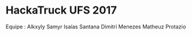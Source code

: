 # HackaTruck UFS 2017 

Equipe : Alkxyly Samyr 
         Isaías Santana
         Dimitri Menezes
         Matheuz Protazio
